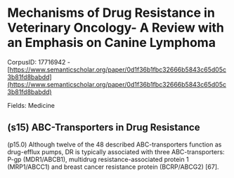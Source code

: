 # Mechanisms of Drug Resistance in Veterinary Oncology- A Review with an Emphasis on Canine Lymphoma

CorpusID: 17716942 - [https://www.semanticscholar.org/paper/0d1f36b1fbc32666b5843c65d05c3b81fd8babdd](https://www.semanticscholar.org/paper/0d1f36b1fbc32666b5843c65d05c3b81fd8babdd)

Fields: Medicine

## (s15) ABC-Transporters in Drug Resistance
(p15.0) Although twelve of the 48 described ABC-transporters function as drug-efflux pumps, DR is typically associated with three ABC-transporters: P-gp (MDR1/ABCB1), multidrug resistance-associated protein 1 (MRP1/ABCC1) and breast cancer resistance protein (BCRP/ABCG2) [67].
